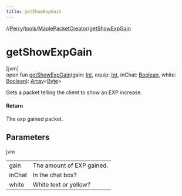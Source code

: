 ```yaml
---
title: getShowExpGain
---
```

//[Perry](../../../index.html)/[tools](../index.html)/[MaplePacketCreator](index.html)/[getShowExpGain](get-show-exp-gain.html)



# getShowExpGain



[jvm]\
open fun [getShowExpGain](get-show-exp-gain.html)(gain: [Int](https://kotlinlang.org/api/latest/jvm/stdlib/kotlin/-int/index.html), equip: [Int](https://kotlinlang.org/api/latest/jvm/stdlib/kotlin/-int/index.html), inChat: [Boolean](https://kotlinlang.org/api/latest/jvm/stdlib/kotlin/-boolean/index.html), white: [Boolean](https://kotlinlang.org/api/latest/jvm/stdlib/kotlin/-boolean/index.html)): [Array](https://kotlinlang.org/api/latest/jvm/stdlib/kotlin/-array/index.html)&lt;[Byte](https://kotlinlang.org/api/latest/jvm/stdlib/kotlin/-byte/index.html)&gt;



Gets a packet telling the client to show an EXP increase.



#### Return



The exp gained packet.



## Parameters


jvm

| | |
|---|---|
| gain | The amount of EXP gained. |
| inChat | In the chat box? |
| white | White text or yellow? |




